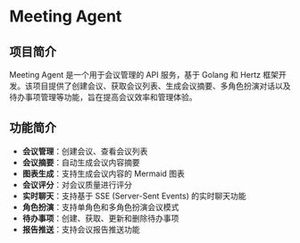 # Meeting Agent

## 项目简介

Meeting Agent 是一个用于会议管理的 API 服务，基于 Golang 和 Hertz 框架开发。该项目提供了创建会议、获取会议列表、生成会议摘要、多角色扮演对话以及待办事项管理等功能，旨在提高会议效率和管理体验。

## 功能简介

- **会议管理**：创建会议、查看会议列表
- **会议摘要**：自动生成会议内容摘要
- **图表生成**：支持生成会议内容的 Mermaid 图表
- **会议评分**：对会议质量进行评分
- **实时聊天**：支持基于 SSE (Server-Sent Events) 的实时聊天功能
- **角色扮演**：支持单角色和多角色扮演会议模式
- **待办事项**：创建、获取、更新和删除待办事项
- **报告推送**：支持会议报告推送功能
